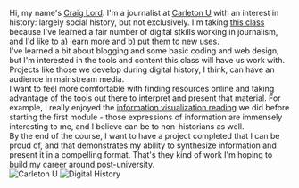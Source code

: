 Hi, my name's [Craig Lord](www.craiglord.ca). I'm a journalist at [Carleton U](www.carleton.ca) with an interest in history: largely social history, but not exclusively. I'm taking [this class](craftingdigitalhistory.ca "Crafting Digital History") because I've learned a fair number of digital stkills working in journalism, and I'd like to a) learn more and b) put them to new uses.  
I've learned a bit about blogging and some basic coding and web design, but I'm interested in the tools and content this class will have us work with. Projects like those we develop during digital history, I think, can have an audience in mainstream media.  
I want to feel more comfortable with finding resources online and taking advantage of the tools out there to interpret and present that material. For example, I really enjoyed the [information visualization reading](http://www.jeffersonbailey.com/speak-to-the-eyes-the-history-and-practice-of-information-visualization/) we did before starting the first module - those expressions of information are immensely interesting to me, and I believe can be to non-historians as well.  
By the end of the course, I want to have a project completed that I can be proud of, and that demonstrates my ability to synthesize information and present it in a compelling format. That's they kind of work I'm hoping to build my career around post-university.  
![Carleton U](https://www.flickr.com/photos/72536917@N06/6546248469/in/photolist-aYteAV-5jMNS-y6swH-7du5gJ-7KpoZ2-8euKXe-y6sL9-8euKX2-y6sAW-y6xJA-y6xCs-3Smfxd-3Sh4tr-z4mL4-eJpjxJ-eJiekT-eJpiA9-eJieS8-eJpj99-eJifwe-ezNDev-eJif34-eJpin3-7du5h7-7dqhMH-ijc18-7du5gN-7du5gC-6HjFTu-ijc1a-ijc19-26Pq3q-26Po39-26PrbJ-26Poqd-26JWZX-26JV58-26JXhK-26JU9M-26JVqH-26PoTA-26PqUb-26JXGk-oFDnr-26JUJT-26PqrG-78cGtc-78cF5r-78gzqU-78gAho)
![Digital History](https://www.flickr.com/photos/playingwithpsp/391797210/in/photolist-AC4Ej-b8tAmk-7ziBeN-8S4XnF-iR7A19-7ziAyW-yMVa3n-6bHaX5-6pmozW-aQkihr-bK39uk-82bf7L-6hqmHR-nsLh9G-caNZGo-82bfbU-82bfbm-5AebcW-7f9WGE-7jGEbZ-UZbRk-8YYUq7-e8hTQC-8Qtjq8-8MDyuc-4PEpKr-adXwvT-aSWGag-z1y4v4-7f9WDq-yNyZCE-68bCAW-p7DnKs-71CqAo-kbuJtd-9eWyaP-7VVKgn-7f659B-paTaP8-7FSYt1-pdeRJ-rwL2R-7wzZpH-bAvgMQ-9UokWA-8G27R-bfH7Qg-3KWPw-bPg4H-7bfboz)